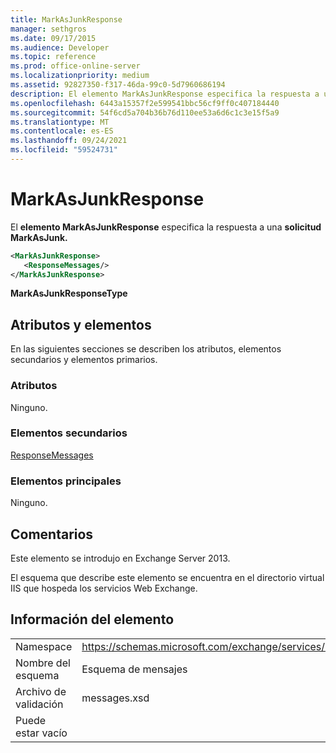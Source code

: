 ```yaml
---
title: MarkAsJunkResponse
manager: sethgros
ms.date: 09/17/2015
ms.audience: Developer
ms.topic: reference
ms.prod: office-online-server
ms.localizationpriority: medium
ms.assetid: 92827350-f317-46da-99c0-5d7960686194
description: El elemento MarkAsJunkResponse especifica la respuesta a una solicitud MarkAsJunk.
ms.openlocfilehash: 6443a15357f2e599541bbc56cf9ff0c407184440
ms.sourcegitcommit: 54f6cd5a704b36b76d110ee53a6d6c1c3e15f5a9
ms.translationtype: MT
ms.contentlocale: es-ES
ms.lasthandoff: 09/24/2021
ms.locfileid: "59524731"
---
```

# <a name="markasjunkresponse"></a>MarkAsJunkResponse

El **elemento MarkAsJunkResponse** especifica la respuesta a una **solicitud MarkAsJunk.** 
  
```XML
<MarkAsJunkResponse>
   <ResponseMessages/>
</MarkAsJunkResponse>
```

 **MarkAsJunkResponseType**
## <a name="attributes-and-elements"></a>Atributos y elementos

En las siguientes secciones se describen los atributos, elementos secundarios y elementos primarios.
  
### <a name="attributes"></a>Atributos

Ninguno.
  
### <a name="child-elements"></a>Elementos secundarios

[ResponseMessages](responsemessages.md)
  
### <a name="parent-elements"></a>Elementos principales

Ninguno.
  
## <a name="remarks"></a>Comentarios

Este elemento se introdujo en Exchange Server 2013.
  
El esquema que describe este elemento se encuentra en el directorio virtual IIS que hospeda los servicios Web Exchange.
  
## <a name="element-information"></a>Información del elemento

|||
|:-----|:-----|
|Namespace  <br/> |https://schemas.microsoft.com/exchange/services/2006/messages  <br/> |
|Nombre del esquema  <br/> |Esquema de mensajes  <br/> |
|Archivo de validación  <br/> |messages.xsd  <br/> |
|Puede estar vacío  <br/> ||
   

